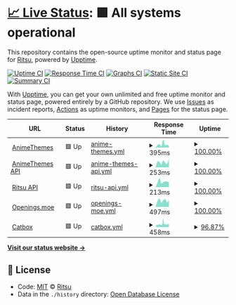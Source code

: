 # [📈 Live Status](https://RitsuProject.github.io/themes-status): <!--live status--> **🟩 All systems operational**

This repository contains the open-source uptime monitor and status page for [Ritsu](https://ritsu.sazz.fail), powered by [Upptime](https://github.com/upptime/upptime).

[![Uptime CI](https://github.com/koj-co/upptime/workflows/Uptime%20CI/badge.svg)](https://github.com/koj-co/upptime/actions?query=workflow%3A%22Uptime+CI%22)
[![Response Time CI](https://github.com/koj-co/upptime/workflows/Response%20Time%20CI/badge.svg)](https://github.com/koj-co/upptime/actions?query=workflow%3A%22Response+Time+CI%22)
[![Graphs CI](https://github.com/koj-co/upptime/workflows/Graphs%20CI/badge.svg)](https://github.com/koj-co/upptime/actions?query=workflow%3A%22Graphs+CI%22)
[![Static Site CI](https://github.com/koj-co/upptime/workflows/Static%20Site%20CI/badge.svg)](https://github.com/koj-co/upptime/actions?query=workflow%3A%22Static+Site+CI%22)
[![Summary CI](https://github.com/koj-co/upptime/workflows/Summary%20CI/badge.svg)](https://github.com/koj-co/upptime/actions?query=workflow%3A%22Summary+CI%22)

With [Upptime](https://upptime.js.org), you can get your own unlimited and free uptime monitor and status page, powered entirely by a GitHub repository. We use [Issues](https://github.com/RitsuProject/themes-status/issues) as incident reports, [Actions](https://github.com/RitsuProject/themes-status/actions) as uptime monitors, and [Pages](https://RitsuProject.github.io/themes-status) for the status page.

<!--start: status pages-->
<!-- This summary is generated by Upptime (https://github.com/upptime/upptime) -->
<!-- Do not edit this manually, your changes will be overwritten -->
<!-- prettier-ignore -->
| URL | Status | History | Response Time | Uptime |
| --- | ------ | ------- | ------------- | ------ |
| <img alt="" src="https://favicons.githubusercontent.com/animethemes.moe" height="13"> [AnimeThemes](https://animethemes.moe) | 🟩 Up | [anime-themes.yml](https://github.com/RitsuProject/ritsu-status/commits/master/history/anime-themes.yml) | <details><summary><img alt="Response time graph" src="./graphs/anime-themes/response-time-week.png" height="20"> 395ms</summary><br><a href="https://status.sazz.fail/history/anime-themes"><img alt="Response time 734" src="https://img.shields.io/endpoint?url=https%3A%2F%2Fraw.githubusercontent.com%2FRitsuProject%2Fritsu-status%2Fmaster%2Fapi%2Fanime-themes%2Fresponse-time.json"></a><br><a href="https://status.sazz.fail/history/anime-themes"><img alt="24-hour response time 269" src="https://img.shields.io/endpoint?url=https%3A%2F%2Fraw.githubusercontent.com%2FRitsuProject%2Fritsu-status%2Fmaster%2Fapi%2Fanime-themes%2Fresponse-time-day.json"></a><br><a href="https://status.sazz.fail/history/anime-themes"><img alt="7-day response time 395" src="https://img.shields.io/endpoint?url=https%3A%2F%2Fraw.githubusercontent.com%2FRitsuProject%2Fritsu-status%2Fmaster%2Fapi%2Fanime-themes%2Fresponse-time-week.json"></a><br><a href="https://status.sazz.fail/history/anime-themes"><img alt="30-day response time 734" src="https://img.shields.io/endpoint?url=https%3A%2F%2Fraw.githubusercontent.com%2FRitsuProject%2Fritsu-status%2Fmaster%2Fapi%2Fanime-themes%2Fresponse-time-month.json"></a><br><a href="https://status.sazz.fail/history/anime-themes"><img alt="1-year response time 734" src="https://img.shields.io/endpoint?url=https%3A%2F%2Fraw.githubusercontent.com%2FRitsuProject%2Fritsu-status%2Fmaster%2Fapi%2Fanime-themes%2Fresponse-time-year.json"></a></details> | <details><summary><a href="https://status.sazz.fail/history/anime-themes">100.00%</a></summary><a href="https://status.sazz.fail/history/anime-themes"><img alt="All-time uptime 100.00%" src="https://img.shields.io/endpoint?url=https%3A%2F%2Fraw.githubusercontent.com%2FRitsuProject%2Fritsu-status%2Fmaster%2Fapi%2Fanime-themes%2Fuptime.json"></a><br><a href="https://status.sazz.fail/history/anime-themes"><img alt="24-hour uptime 100.00%" src="https://img.shields.io/endpoint?url=https%3A%2F%2Fraw.githubusercontent.com%2FRitsuProject%2Fritsu-status%2Fmaster%2Fapi%2Fanime-themes%2Fuptime-day.json"></a><br><a href="https://status.sazz.fail/history/anime-themes"><img alt="7-day uptime 100.00%" src="https://img.shields.io/endpoint?url=https%3A%2F%2Fraw.githubusercontent.com%2FRitsuProject%2Fritsu-status%2Fmaster%2Fapi%2Fanime-themes%2Fuptime-week.json"></a><br><a href="https://status.sazz.fail/history/anime-themes"><img alt="30-day uptime 100.00%" src="https://img.shields.io/endpoint?url=https%3A%2F%2Fraw.githubusercontent.com%2FRitsuProject%2Fritsu-status%2Fmaster%2Fapi%2Fanime-themes%2Fuptime-month.json"></a><br><a href="https://status.sazz.fail/history/anime-themes"><img alt="1-year uptime 100.00%" src="https://img.shields.io/endpoint?url=https%3A%2F%2Fraw.githubusercontent.com%2FRitsuProject%2Fritsu-status%2Fmaster%2Fapi%2Fanime-themes%2Fuptime-year.json"></a></details>
| <img alt="" src="https://favicons.githubusercontent.com/staging.animethemes.moe" height="13"> [AnimeThemes API](https://staging.animethemes.moe) | 🟩 Up | [anime-themes-api.yml](https://github.com/RitsuProject/ritsu-status/commits/master/history/anime-themes-api.yml) | <details><summary><img alt="Response time graph" src="./graphs/anime-themes-api/response-time-week.png" height="20"> 253ms</summary><br><a href="https://status.sazz.fail/history/anime-themes-api"><img alt="Response time 367" src="https://img.shields.io/endpoint?url=https%3A%2F%2Fraw.githubusercontent.com%2FRitsuProject%2Fritsu-status%2Fmaster%2Fapi%2Fanime-themes-api%2Fresponse-time.json"></a><br><a href="https://status.sazz.fail/history/anime-themes-api"><img alt="24-hour response time 207" src="https://img.shields.io/endpoint?url=https%3A%2F%2Fraw.githubusercontent.com%2FRitsuProject%2Fritsu-status%2Fmaster%2Fapi%2Fanime-themes-api%2Fresponse-time-day.json"></a><br><a href="https://status.sazz.fail/history/anime-themes-api"><img alt="7-day response time 253" src="https://img.shields.io/endpoint?url=https%3A%2F%2Fraw.githubusercontent.com%2FRitsuProject%2Fritsu-status%2Fmaster%2Fapi%2Fanime-themes-api%2Fresponse-time-week.json"></a><br><a href="https://status.sazz.fail/history/anime-themes-api"><img alt="30-day response time 367" src="https://img.shields.io/endpoint?url=https%3A%2F%2Fraw.githubusercontent.com%2FRitsuProject%2Fritsu-status%2Fmaster%2Fapi%2Fanime-themes-api%2Fresponse-time-month.json"></a><br><a href="https://status.sazz.fail/history/anime-themes-api"><img alt="1-year response time 367" src="https://img.shields.io/endpoint?url=https%3A%2F%2Fraw.githubusercontent.com%2FRitsuProject%2Fritsu-status%2Fmaster%2Fapi%2Fanime-themes-api%2Fresponse-time-year.json"></a></details> | <details><summary><a href="https://status.sazz.fail/history/anime-themes-api">100.00%</a></summary><a href="https://status.sazz.fail/history/anime-themes-api"><img alt="All-time uptime 99.73%" src="https://img.shields.io/endpoint?url=https%3A%2F%2Fraw.githubusercontent.com%2FRitsuProject%2Fritsu-status%2Fmaster%2Fapi%2Fanime-themes-api%2Fuptime.json"></a><br><a href="https://status.sazz.fail/history/anime-themes-api"><img alt="24-hour uptime 100.00%" src="https://img.shields.io/endpoint?url=https%3A%2F%2Fraw.githubusercontent.com%2FRitsuProject%2Fritsu-status%2Fmaster%2Fapi%2Fanime-themes-api%2Fuptime-day.json"></a><br><a href="https://status.sazz.fail/history/anime-themes-api"><img alt="7-day uptime 100.00%" src="https://img.shields.io/endpoint?url=https%3A%2F%2Fraw.githubusercontent.com%2FRitsuProject%2Fritsu-status%2Fmaster%2Fapi%2Fanime-themes-api%2Fuptime-week.json"></a><br><a href="https://status.sazz.fail/history/anime-themes-api"><img alt="30-day uptime 99.73%" src="https://img.shields.io/endpoint?url=https%3A%2F%2Fraw.githubusercontent.com%2FRitsuProject%2Fritsu-status%2Fmaster%2Fapi%2Fanime-themes-api%2Fuptime-month.json"></a><br><a href="https://status.sazz.fail/history/anime-themes-api"><img alt="1-year uptime 99.73%" src="https://img.shields.io/endpoint?url=https%3A%2F%2Fraw.githubusercontent.com%2FRitsuProject%2Fritsu-status%2Fmaster%2Fapi%2Fanime-themes-api%2Fuptime-year.json"></a></details>
| <img alt="" src="https://favicons.githubusercontent.com/ritsu.waiifu.tech" height="13"> [Ritsu API](http://ritsu.waiifu.tech/network) | 🟩 Up | [ritsu-api.yml](https://github.com/RitsuProject/ritsu-status/commits/master/history/ritsu-api.yml) | <details><summary><img alt="Response time graph" src="./graphs/ritsu-api/response-time-week.png" height="20"> 213ms</summary><br><a href="https://status.sazz.fail/history/ritsu-api"><img alt="Response time 157" src="https://img.shields.io/endpoint?url=https%3A%2F%2Fraw.githubusercontent.com%2FRitsuProject%2Fritsu-status%2Fmaster%2Fapi%2Fritsu-api%2Fresponse-time.json"></a><br><a href="https://status.sazz.fail/history/ritsu-api"><img alt="24-hour response time 190" src="https://img.shields.io/endpoint?url=https%3A%2F%2Fraw.githubusercontent.com%2FRitsuProject%2Fritsu-status%2Fmaster%2Fapi%2Fritsu-api%2Fresponse-time-day.json"></a><br><a href="https://status.sazz.fail/history/ritsu-api"><img alt="7-day response time 213" src="https://img.shields.io/endpoint?url=https%3A%2F%2Fraw.githubusercontent.com%2FRitsuProject%2Fritsu-status%2Fmaster%2Fapi%2Fritsu-api%2Fresponse-time-week.json"></a><br><a href="https://status.sazz.fail/history/ritsu-api"><img alt="30-day response time 157" src="https://img.shields.io/endpoint?url=https%3A%2F%2Fraw.githubusercontent.com%2FRitsuProject%2Fritsu-status%2Fmaster%2Fapi%2Fritsu-api%2Fresponse-time-month.json"></a><br><a href="https://status.sazz.fail/history/ritsu-api"><img alt="1-year response time 157" src="https://img.shields.io/endpoint?url=https%3A%2F%2Fraw.githubusercontent.com%2FRitsuProject%2Fritsu-status%2Fmaster%2Fapi%2Fritsu-api%2Fresponse-time-year.json"></a></details> | <details><summary><a href="https://status.sazz.fail/history/ritsu-api">100.00%</a></summary><a href="https://status.sazz.fail/history/ritsu-api"><img alt="All-time uptime 97.93%" src="https://img.shields.io/endpoint?url=https%3A%2F%2Fraw.githubusercontent.com%2FRitsuProject%2Fritsu-status%2Fmaster%2Fapi%2Fritsu-api%2Fuptime.json"></a><br><a href="https://status.sazz.fail/history/ritsu-api"><img alt="24-hour uptime 100.00%" src="https://img.shields.io/endpoint?url=https%3A%2F%2Fraw.githubusercontent.com%2FRitsuProject%2Fritsu-status%2Fmaster%2Fapi%2Fritsu-api%2Fuptime-day.json"></a><br><a href="https://status.sazz.fail/history/ritsu-api"><img alt="7-day uptime 100.00%" src="https://img.shields.io/endpoint?url=https%3A%2F%2Fraw.githubusercontent.com%2FRitsuProject%2Fritsu-status%2Fmaster%2Fapi%2Fritsu-api%2Fuptime-week.json"></a><br><a href="https://status.sazz.fail/history/ritsu-api"><img alt="30-day uptime 97.93%" src="https://img.shields.io/endpoint?url=https%3A%2F%2Fraw.githubusercontent.com%2FRitsuProject%2Fritsu-status%2Fmaster%2Fapi%2Fritsu-api%2Fuptime-month.json"></a><br><a href="https://status.sazz.fail/history/ritsu-api"><img alt="1-year uptime 97.93%" src="https://img.shields.io/endpoint?url=https%3A%2F%2Fraw.githubusercontent.com%2FRitsuProject%2Fritsu-status%2Fmaster%2Fapi%2Fritsu-api%2Fuptime-year.json"></a></details>
| <img alt="" src="https://favicons.githubusercontent.com/openings.moe" height="13"> [Openings.moe](https://openings.moe/) | 🟩 Up | [openings-moe.yml](https://github.com/RitsuProject/ritsu-status/commits/master/history/openings-moe.yml) | <details><summary><img alt="Response time graph" src="./graphs/openings-moe/response-time-week.png" height="20"> 497ms</summary><br><a href="https://status.sazz.fail/history/openings-moe"><img alt="Response time 516" src="https://img.shields.io/endpoint?url=https%3A%2F%2Fraw.githubusercontent.com%2FRitsuProject%2Fritsu-status%2Fmaster%2Fapi%2Fopenings-moe%2Fresponse-time.json"></a><br><a href="https://status.sazz.fail/history/openings-moe"><img alt="24-hour response time 512" src="https://img.shields.io/endpoint?url=https%3A%2F%2Fraw.githubusercontent.com%2FRitsuProject%2Fritsu-status%2Fmaster%2Fapi%2Fopenings-moe%2Fresponse-time-day.json"></a><br><a href="https://status.sazz.fail/history/openings-moe"><img alt="7-day response time 497" src="https://img.shields.io/endpoint?url=https%3A%2F%2Fraw.githubusercontent.com%2FRitsuProject%2Fritsu-status%2Fmaster%2Fapi%2Fopenings-moe%2Fresponse-time-week.json"></a><br><a href="https://status.sazz.fail/history/openings-moe"><img alt="30-day response time 516" src="https://img.shields.io/endpoint?url=https%3A%2F%2Fraw.githubusercontent.com%2FRitsuProject%2Fritsu-status%2Fmaster%2Fapi%2Fopenings-moe%2Fresponse-time-month.json"></a><br><a href="https://status.sazz.fail/history/openings-moe"><img alt="1-year response time 516" src="https://img.shields.io/endpoint?url=https%3A%2F%2Fraw.githubusercontent.com%2FRitsuProject%2Fritsu-status%2Fmaster%2Fapi%2Fopenings-moe%2Fresponse-time-year.json"></a></details> | <details><summary><a href="https://status.sazz.fail/history/openings-moe">100.00%</a></summary><a href="https://status.sazz.fail/history/openings-moe"><img alt="All-time uptime 100.00%" src="https://img.shields.io/endpoint?url=https%3A%2F%2Fraw.githubusercontent.com%2FRitsuProject%2Fritsu-status%2Fmaster%2Fapi%2Fopenings-moe%2Fuptime.json"></a><br><a href="https://status.sazz.fail/history/openings-moe"><img alt="24-hour uptime 100.00%" src="https://img.shields.io/endpoint?url=https%3A%2F%2Fraw.githubusercontent.com%2FRitsuProject%2Fritsu-status%2Fmaster%2Fapi%2Fopenings-moe%2Fuptime-day.json"></a><br><a href="https://status.sazz.fail/history/openings-moe"><img alt="7-day uptime 100.00%" src="https://img.shields.io/endpoint?url=https%3A%2F%2Fraw.githubusercontent.com%2FRitsuProject%2Fritsu-status%2Fmaster%2Fapi%2Fopenings-moe%2Fuptime-week.json"></a><br><a href="https://status.sazz.fail/history/openings-moe"><img alt="30-day uptime 100.00%" src="https://img.shields.io/endpoint?url=https%3A%2F%2Fraw.githubusercontent.com%2FRitsuProject%2Fritsu-status%2Fmaster%2Fapi%2Fopenings-moe%2Fuptime-month.json"></a><br><a href="https://status.sazz.fail/history/openings-moe"><img alt="1-year uptime 100.00%" src="https://img.shields.io/endpoint?url=https%3A%2F%2Fraw.githubusercontent.com%2FRitsuProject%2Fritsu-status%2Fmaster%2Fapi%2Fopenings-moe%2Fuptime-year.json"></a></details>
| <img alt="" src="https://favicons.githubusercontent.com/catbox.moe" height="13"> [Catbox](https://catbox.moe/) | 🟩 Up | [catbox.yml](https://github.com/RitsuProject/ritsu-status/commits/master/history/catbox.yml) | <details><summary><img alt="Response time graph" src="./graphs/catbox/response-time-week.png" height="20"> 458ms</summary><br><a href="https://status.sazz.fail/history/catbox"><img alt="Response time 655" src="https://img.shields.io/endpoint?url=https%3A%2F%2Fraw.githubusercontent.com%2FRitsuProject%2Fritsu-status%2Fmaster%2Fapi%2Fcatbox%2Fresponse-time.json"></a><br><a href="https://status.sazz.fail/history/catbox"><img alt="24-hour response time 345" src="https://img.shields.io/endpoint?url=https%3A%2F%2Fraw.githubusercontent.com%2FRitsuProject%2Fritsu-status%2Fmaster%2Fapi%2Fcatbox%2Fresponse-time-day.json"></a><br><a href="https://status.sazz.fail/history/catbox"><img alt="7-day response time 458" src="https://img.shields.io/endpoint?url=https%3A%2F%2Fraw.githubusercontent.com%2FRitsuProject%2Fritsu-status%2Fmaster%2Fapi%2Fcatbox%2Fresponse-time-week.json"></a><br><a href="https://status.sazz.fail/history/catbox"><img alt="30-day response time 655" src="https://img.shields.io/endpoint?url=https%3A%2F%2Fraw.githubusercontent.com%2FRitsuProject%2Fritsu-status%2Fmaster%2Fapi%2Fcatbox%2Fresponse-time-month.json"></a><br><a href="https://status.sazz.fail/history/catbox"><img alt="1-year response time 655" src="https://img.shields.io/endpoint?url=https%3A%2F%2Fraw.githubusercontent.com%2FRitsuProject%2Fritsu-status%2Fmaster%2Fapi%2Fcatbox%2Fresponse-time-year.json"></a></details> | <details><summary><a href="https://status.sazz.fail/history/catbox">96.87%</a></summary><a href="https://status.sazz.fail/history/catbox"><img alt="All-time uptime 98.46%" src="https://img.shields.io/endpoint?url=https%3A%2F%2Fraw.githubusercontent.com%2FRitsuProject%2Fritsu-status%2Fmaster%2Fapi%2Fcatbox%2Fuptime.json"></a><br><a href="https://status.sazz.fail/history/catbox"><img alt="24-hour uptime 100.00%" src="https://img.shields.io/endpoint?url=https%3A%2F%2Fraw.githubusercontent.com%2FRitsuProject%2Fritsu-status%2Fmaster%2Fapi%2Fcatbox%2Fuptime-day.json"></a><br><a href="https://status.sazz.fail/history/catbox"><img alt="7-day uptime 96.87%" src="https://img.shields.io/endpoint?url=https%3A%2F%2Fraw.githubusercontent.com%2FRitsuProject%2Fritsu-status%2Fmaster%2Fapi%2Fcatbox%2Fuptime-week.json"></a><br><a href="https://status.sazz.fail/history/catbox"><img alt="30-day uptime 98.46%" src="https://img.shields.io/endpoint?url=https%3A%2F%2Fraw.githubusercontent.com%2FRitsuProject%2Fritsu-status%2Fmaster%2Fapi%2Fcatbox%2Fuptime-month.json"></a><br><a href="https://status.sazz.fail/history/catbox"><img alt="1-year uptime 98.46%" src="https://img.shields.io/endpoint?url=https%3A%2F%2Fraw.githubusercontent.com%2FRitsuProject%2Fritsu-status%2Fmaster%2Fapi%2Fcatbox%2Fuptime-year.json"></a></details>

<!--end: status pages-->

[**Visit our status website →**](https://RitsuProject.github.io/themes-status)

## 📄 License

- Code: [MIT](./LICENSE) © [Ritsu](https://ritsu.sazz.fail)
- Data in the `./history` directory: [Open Database License](https://opendatacommons.org/licenses/odbl/1-0/)

